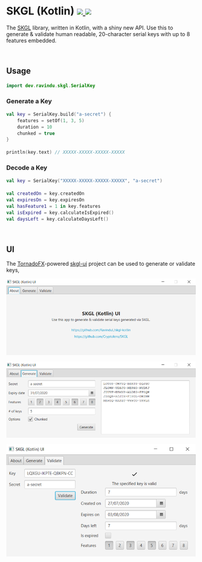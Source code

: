 <h1>
	SKGL (Kotlin)
	<a href="https://search.maven.org/artifact/dev.ravindu/skgl-kotlin">
		<img src="https://img.shields.io/maven-central/v/dev.ravindu/skgl-kotlin">
	</a>
	<a href="LICENSE">
		<img src="https://img.shields.io/github/license/RavinduL/skgl-kotlin">
	</a>
</h1>

The [SKGL](https://github.com/Cryptolens/SKGL) library, written in Kotlin, with a shiny new API. Use this to generate &
validate human readable, 20-character serial keys with up to 8 features embedded.

<br>

## Usage

```kotlin
import dev.ravindu.skgl.SerialKey
```

### Generate a Key

```kotlin
val key = SerialKey.build("a-secret") {
	features = setOf(1, 3, 5)
	duration = 10
	chunked = true
}

println(key.text) // XXXXX-XXXXX-XXXXX-XXXXX
```

### Decode a Key

```kotlin
val key = SerialKey("XXXXX-XXXXX-XXXXX-XXXXX", "a-secret")

val createdOn = key.createdOn
val expiresOn = key.expiresOn
val hasFeature1 = 1 in key.features
val isExpired = key.calculateIsExpired()
val daysLeft = key.calculateDaysLeft()
```

<br>

## UI

The [TornadoFX](https://tornadofx.io/)-powered [skgl-ui](skgl-ui) project can be used to generate or validate keys,

![About](images/ui-about.png)

![Generate](images/ui-generate.png)

![Validate](images/ui-validate.png)

